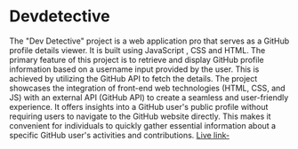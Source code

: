 # Devdetective
The "Dev Detective" project is a web application pro that serves as a GitHub profile details viewer. It is built using  JavaScript , CSS and HTML. The primary feature of this project is to retrieve and display GitHub profile information based on a username input provided by the user. This is achieved by utilizing the GitHub API to fetch the details.
The project showcases the integration of front-end web technologies (HTML, CSS, and JS) with an external API (GitHub API) to create a seamless and user-friendly experience. It offers insights into a GitHub user's public profile without requiring users to navigate to the GitHub website directly. This makes it convenient for individuals to quickly gather essential information about a specific GitHub user's activities and contributions.
[Live link-](https://64e71da3e4b1a261c35ca69e--storied-crepe-9dbe7d.netlify.app/)
